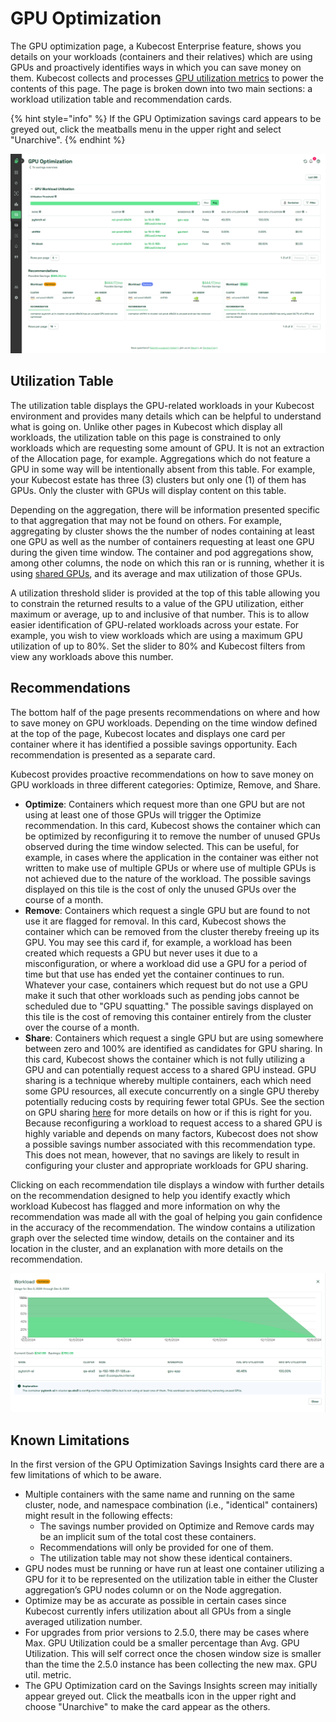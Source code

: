 # GPU Optimization

The GPU optimization page, a Kubecost Enterprise feature, shows you details on your workloads (containers and their relatives) which are using GPUs and proactively identifies ways in which you can save money on them. Kubecost collects and processes [GPU utilization metrics](/install-and-configure/advanced-configuration/gpu.md) to power the contents of this page. The page is broken down into two main sections: a workload utilization table and recommendation cards.

{% hint style="info" %}
If the GPU Optimization savings card appears to be greyed out, click the meatballs menu in the upper right and select "Unarchive".
{% endhint %}

![GPU Optimization dashboard](/images/gpu-savings-optimize-dashboard.png)

## Utilization Table

The utilization table displays the GPU-related workloads in your Kubecost environment and provides many details which can be helpful to understand what is going on. Unlike other pages in Kubecost which display all workloads, the utilization table on this page is constrained to only workloads which are requesting some amount of GPU. It is not an extraction of the Allocation page, for example. Aggregations which do not feature a GPU in some way will be intentionally absent from this table. For example, your Kubecost estate has three (3) clusters but only one (1) of them has GPUs. Only the cluster with GPUs will display content on this table.

Depending on the aggregation, there will be information presented specific to that aggregation that may not be found on others. For example, aggregating by cluster shows the the number of nodes containing at least one GPU as well as the number of containers requesting at least one GPU during the given time window. The container and pod aggregations show, among other columns, the node on which this ran or is running, whether it is using [shared GPUs](/install-and-configure/advanced-configuration/gpu.md#shared-gpu-support), and its average and max utilization of those GPUs.

A utilization threshold slider is provided at the top of this table allowing you to constrain the returned results to a value of the GPU utilization, either maximum or average, up to and inclusive of that number. This is to allow easier identification of GPU-related workloads across your estate. For example, you wish to view workloads which are using a maximum GPU utilization of up to 80%. Set the slider to 80% and Kubecost filters from view any workloads above this number.

## Recommendations

The bottom half of the page presents recommendations on where and how to save money on GPU workloads. Depending on the time window defined at the top of the page, Kubecost locates and displays one card per container where it has identified a possible savings opportunity. Each recommendation is presented as a separate card.

Kubecost provides proactive recommendations on how to save money on GPU workloads in three different categories: Optimize, Remove, and Share.

- **Optimize**: Containers which request more than one GPU but are not using at least one of those GPUs will trigger the Optimize recommendation. In this card, Kubecost shows the container which can be optimized by reconfiguring it to remove the number of unused GPUs observed during the time window selected. This can be useful, for example, in cases where the application in the container was either not written to make use of multiple GPUs or where use of multiple GPUs is not achieved due to the nature of the workload. The possible savings displayed on this tile is the cost of only the unused GPUs over the course of a month.
- **Remove**: Containers which request a single GPU but are found to not use it are flagged for removal. In this card, Kubecost shows the container which can be removed from the cluster thereby freeing up its GPU. You may see this card if, for example, a workload has been created which requests a GPU but never uses it due to a misconfiguration, or where a workload did use a GPU for a period of time but that use has ended yet the container continues to run. Whatever your case, containers which request but do not use a GPU make it such that other workloads such as pending jobs cannot be scheduled due to "GPU squatting." The possible savings displayed on this tile is the cost of removing this container entirely from the cluster over the course of a month.
- **Share**: Containers which request a single GPU but are using somewhere between zero and 100% are identified as candidates for GPU sharing. In this card, Kubecost shows the container which is not fully utilizing a GPU and can potentially request access to a shared GPU instead. GPU sharing is a technique whereby multiple containers, each which need some GPU resources, all execute concurrently on a single GPU thereby potentially reducing costs by requiring fewer total GPUs. See the section on GPU sharing [here](/install-and-configure/advanced-configuration/gpu.md#shared-gpu-support) for more details on how or if this is right for you. Because reconfiguring a workload to request access to a shared GPU is highly variable and depends on many factors, Kubecost does not show a possible savings number associated with this recommendation type. This does not mean, however, that no savings are likely to result in configuring your cluster and appropriate workloads for GPU sharing.

Clicking on each recommendation tile displays a window with further details on the recommendation designed to help you identify exactly which workload Kubecost has flagged and more information on why the recommendation was made all with the goal of helping you gain confidence in the accuracy of the recommendation. The window contains a utilization graph over the selected time window, details on the container and its location in the cluster, and an explanation with more details on the recommendation.

![GPU Optimization savings modal](/images/gpu-savings-optimize-modal.png)

## Known Limitations

In the first version of the GPU Optimization Savings Insights card there are a few limitations of which to be aware.

- Multiple containers with the same name and running on the same cluster, node, and namespace combination (i.e., "identical" containers) might result in the following effects:
  - The savings number provided on Optimize and Remove cards may be an implicit sum of the total cost these containers.
  - Recommendations will only be provided for one of them.
  - The utilization table may not show these identical containers.
- GPU nodes must be running or have run at least one container utilizing a GPU for it to be represented on the utilization table in either the Cluster aggregation’s GPU nodes column or on the Node aggregation.
- Optimize may be as accurate as possible in certain cases since Kubecost currently infers utilization about all GPUs from a single averaged utilization number.
- For upgrades from prior versions to 2.5.0, there may be cases where Max. GPU Utilization could be a smaller percentage than Avg. GPU Utilization. This will self correct once the chosen window size is smaller than the time the 2.5.0 instance has been collecting the new max. GPU util. metric.
- The GPU Optimization card on the Savings Insights screen may initially appear greyed out. Click the meatballs icon in the upper right and choose "Unarchive" to make the card appear as the others.
